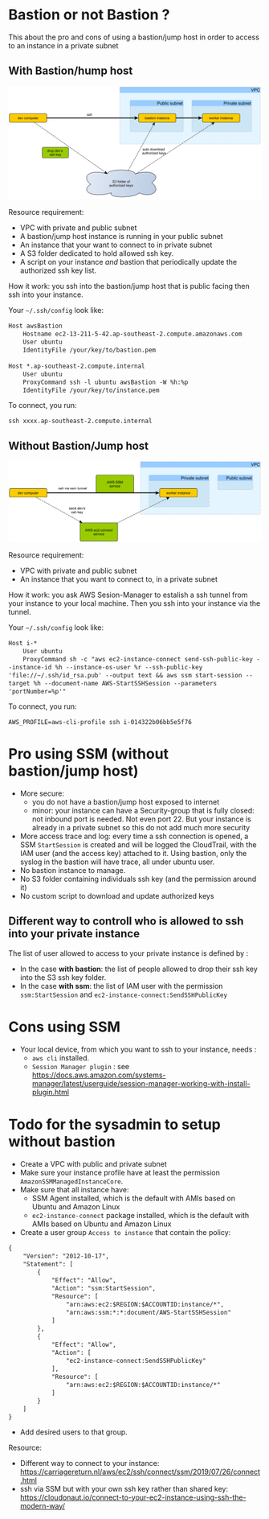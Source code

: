 # Bastion or not Bastion ?

This about the pro and cons of using a bastion/jump host in order to access to an instance in a private subnet

## With Bastion/hump host
![ssh-with-bastion](ssh-with-bastion.png)

Resource requirement:
* VPC with private and public subnet
* A bastion/jump host instance is running in your public subnet
* An instance that your want to connect to in private subnet
* A S3 folder dedicated to hold allowed ssh key. 
* A script on your instance *and* bastion that periodically update the authorized ssh key list. 

How it work: you ssh into the bastion/jump host that is public facing then ssh into your instance. 

Your `~/.ssh/config` look like:
```
Host awsBastion 
    Hostname ec2-13-211-5-42.ap-southeast-2.compute.amazonaws.com
    User ubuntu   
    IdentityFile /your/key/to/bastion.pem

Host *.ap-southeast-2.compute.internal
    User ubuntu
    ProxyCommand ssh -l ubuntu awsBastion -W %h:%p
    IdentityFile /your/key/to/instance.pem
```

To connect, you run:
```
ssh xxxx.ap-southeast-2.compute.internal
```

## Without Bastion/Jump host
![ssh-without-bastion](ssh-without-bastion.png)

Resource requirement:
* VPC with private and public subnet
* An instance that you want to connect to, in a private subnet

How it work: you ask AWS Sesion-Manager to estalish a ssh tunnel from your instance to your local machine. Then you ssh into your instance via the tunnel.

Your `~/.ssh/config` look like:
```
Host i-* 
    User ubuntu
    ProxyCommand sh -c "aws ec2-instance-connect send-ssh-public-key --instance-id %h --instance-os-user %r --ssh-public-key 'file://~/.ssh/id_rsa.pub' --output text && aws ssm start-session --target %h --document-name AWS-StartSSHSession --parameters 'portNumber=%p'"
```

To connect, you run:
```
AWS_PROFILE=aws-cli-profile ssh i-014322b06bb5e5f76
```

# Pro using SSM (without bastion/jump host)
* More secure: 
  * you do not have a bastion/jump host exposed to internet
  * minor: your instance can have a Security-group that is fully closed: not inbound port is needed. Not even port 22. 
  But your instance is already in a private subnet so this do not add much more security
* More access trace and log: every time a ssh connection is opened, a SSM `StartSession` is created and will be logged the CloudTrail, 
  with the IAM user (and the access key) attached to it. Using bastion, only the syslog in the bastion will have trace, all under ubuntu user. 
* No bastion instance to manage. 
* No S3 folder containing individuals ssh key (and the permission around it)
* No custom script to download and update authorized keys

## Different way to controll who is allowed to ssh into your private instance
The list of user allowed to access to your private instance is defined by :
* In the case **with bastion**: the list of people allowed to drop their ssh key into the S3 ssh key folder.
* In the case **with ssm**: the list of IAM user with the permission ```ssm:StartSession``` and ```ec2-instance-connect:SendSSHPublicKey```

# Cons using SSM
* Your local device, from which you want to ssh to your instance, needs : 
  * ```aws cli``` installed.
  * ```Session Manager plugin``` : see https://docs.aws.amazon.com/systems-manager/latest/userguide/session-manager-working-with-install-plugin.html


# Todo for the sysadmin to setup without bastion
* Create a VPC with public and private subnet
* Make sure your instance profile have at least the permission `AmazonSSMManagedInstanceCore`.
* Make sure that all instance have:
    * SSM Agent installed, which is the default with AMIs based on Ubuntu and Amazon Linux
    * `ec2-instance-connect` package installed, which is the default with AMIs based on Ubuntu and Amazon Linux
* Create a user group `Access to instance` that contain the policy:
```
{
    "Version": "2012-10-17",
    "Statement": [
        {
            "Effect": "Allow",
            "Action": "ssm:StartSession",
            "Resource": [
                "arn:aws:ec2:$REGION:$ACCOUNTID:instance/*",
                "arn:aws:ssm:*:*:document/AWS-StartSSHSession"
            ]
        },
        {
            "Effect": "Allow",
            "Action": [
                "ec2-instance-connect:SendSSHPublicKey"
            ],
            "Resource": [
                "arn:aws:ec2:$REGION:$ACCOUNTID:instance/*"
            ]      
        }
    ]
}
```
* Add desired users to that group.



Resource:
* Different way to connect to your instance: https://carriagereturn.nl/aws/ec2/ssh/connect/ssm/2019/07/26/connect.html
* ssh via SSM but with your own ssh key rather than shared key: https://cloudonaut.io/connect-to-your-ec2-instance-using-ssh-the-modern-way/
